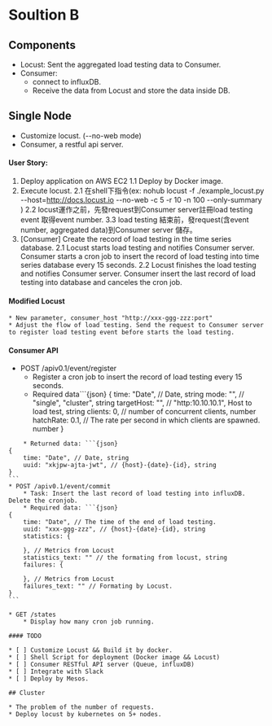 # Soultion B

## Components

* Locust: Sent the aggregated load testing data to Consumer.
* Consumer:
    * connect to influxDB.
    * Receive the data from Locust and store the data inside DB.

## Single Node

* Customize locust. (--no-web mode)
* Consumer, a restful api server.

#### User Story:
1. Deploy application on AWS EC2
    1.1 Deploy by Docker image.
2. Execute locust.
    2.1 在shell下指令(ex: nohub locust -f ./example_locust.py --host=http://docs.locust.io --no-web -c 5 -r 10 -n 100  --only-summary )
    2.2 locust運作之前，先發request到Consumer server註冊load testing event 取得event number.
    3.3 load testing 結束前，發request(含event number, aggregated data)到Consumer server 儲存。
3. [Consumer] Create the record of load testing in the time series database.
    2.1 Locust starts load testing and notifies Consumer server. Consumer starts a cron job to insert the record of load testing into time series database every 15 seconds.
    2.2 Locust finishes the load testing and notifies Consumer server. Consumer insert the last record of load testing into database and canceles the cron job.

#### Modified Locust

    * New parameter, consumer_host "http://xxx-ggg-zzz:port"
    * Adjust the flow of load testing. Send the request to Consumer server to register load testing event before starts the load testing.
#### Consumer API

* POST /apiv0.1/event/register
    * Register a cron job to insert the record of load testing every 15 seconds.
    * Required data```{json}
{
    time: "Date", // Date, string
    mode: "", // "single", "cluster", string
    targetHost: "", // "http:10.10.10.1", Host to load test, string
    clients: 0, // number of concurrent clients, number
    hatchRate: 0.1, // The rate per second in which clients are spawned. number
}
````
    * Returned data: ```{json}
{
    time: "Date", // Date, string
    uuid: "xkjpw-ajta-jwt", // {host}-{date}-{id}, string
}
```
* POST /apiv0.1/event/commit
    * Task: Insert the last record of load testing into influxDB. Delete the cronjob.
    * Required data: ```{json}
{
    time: "Date", // The time of the end of load testing.
    uuid: "xxx-ggg-zzz", // {host}-{date}-{id}, string
    statistics: {

    }, // Metrics from Locust
    statistics_text: "" // the formating from locust, string
    failures: {

    }, // Metrics from Locust
    failures_text: "" // Formating by Locust.
}
```

* GET /states
    * Display how many cron job running.

#### TODO

* [ ] Customize Locust && Build it by docker.
* [ ] Shell Script for deployment (Docker image && Locust)
* [ ] Consumer RESTful API server (Queue, influxDB)
* [ ] Integrate with Slack
* [ ] Deploy by Mesos.

## Cluster

* The problem of the number of requests.
* Deploy locust by kubernetes on 5+ nodes.
